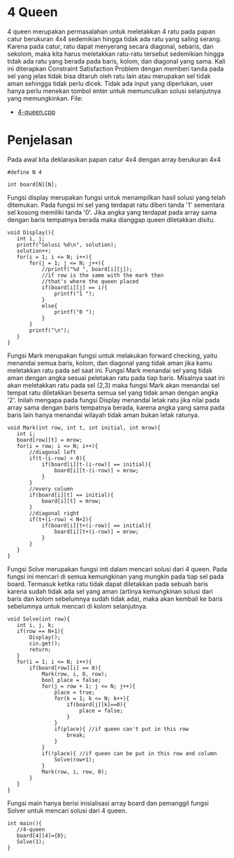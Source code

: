 # 4 Queen
  4 queen merupakan permasalahan untuk meletakkan 4 ratu pada papan catur berukuran 4x4 sedemikian hingga tidak ada ratu yang saling serang. Karena pada catur, ratu dapat menyerang secara diagonal, sebaris, dan sekolom, maka kita harus meletakkan ratu-ratu tersebut sedemikian hingga tidak ada ratu yang berada pada baris, kolom, dan diagonal yang sama. Kali ini diterapkan Constraint Satisfaction Problem dengan memberi tanda pada sel yang jelas tidak bisa ditaruh oleh ratu lain atau merupakan sel tidak aman sehingga tidak perlu dicek. Tidak ada input yang diperlukan, user hanya perlu menekan tombol enter untuk memunculkan solusi selanjutnya yang memungkinkan. File:
  - <a href ="https://github.com/rddmoon/AI4_CSP/blob/master/4-queen/4-queen.cpp">4-queen.cpp</a>
  
 # Penjelasan
 Pada awal kita deklarasikan papan catur 4x4 dengan array berukuran 4x4
 ```
 #define N 4

int board[N][N];
 ```
 Fungsi display merupakan fungsi untuk menampilkan hasil solusi yang telah ditemukan. Pada fungsi ini sel yang terdapat ratu diberi tanda '1' sementara sel kosong memiliki tanda '0'. Jika angka yang terdapat pada array sama dengan baris tempatnya berada maka dianggap queen diletakkan disitu.
 ```
void Display(){
	int i, j;
	printf("Solusi %d\n", solution);
	solution++;
	for(i = 1; i <= N; i++){
		for(j = 1; j <= N; j++){
			//printf("%d ", board[i][j]);
			//if row is the same with the mark then
			//that's where the queen placed
			if(board[i][j] == i){
				printf("1 ");
			}
			else{
				printf("0 ");
			}
		}
		printf("\n");
	}
}
 ```
 Fungsi Mark merupakan fungsi untuk melakukan forward checking, yaitu menandai semua baris, kolom, dan diagonal yang tidak aman jika kamu meletakkan ratu pada sel saat ini. Fungsi Mark menandai sel yang tidak aman dengan angka sesuai peletakan ratu pada tiap baris. Misalnya saat ini akan meletakkan ratu pada sel (2,3) maka fungsi Mark akan menandai sel tempat ratu diletakkan beserta semua sel yang tidak aman dengan angka '2'. Inilah mengapa pada fungsi Display menandai letak ratu jika nilai pada array sama dengan baris tempatnya berada, karena angka yang sama pada baris lain hanya menandai wilayah tidak aman bukan letak ratunya.
 ```
 void Mark(int row, int t, int initial, int mrow){
	int i;
	board[row][t] = mrow;
	for(i = row; i <= N; i++){
		//diagonal left
		if(t-(i-row) > 0){
			if(board[i][t-(i-row)] == initial){
				board[i][t-(i-row)] = mrow;
			}
		}
		//every column
		if(board[i][t] == initial){
			board[i][t] = mrow;
		}
		//diagonal right
		if(t+(i-row) < N+2){
			if(board[i][t+(i-row)] == initial){
				board[i][t+(i-row)] = mrow;
			}
		}
	}
}
 ```
 Fungsi Solve merupakan fungsi inti dalam mencari solusi dari 4 queen. Pada fungsi ini mencari di semua kemungkinan yang mungkin pada tiap sel pada board. Termasuk ketika ratu tidak dapat diletakkan pada sebuah baris karena sudah tidak ada sel yang aman (artinya kemungkinan solusi dari baris dan kolom sebelumnya sudah tidak ada), maka akan kembali ke baris sebelumnya untuk mencari di kolom selanjutnya.
 ```
 void Solve(int row){
	int i, j, k;
	if(row == N+1){
		Display();
		cin.get();
		return;
	}
	for(i = 1; i <= N; i++){
		if(board[row][i] == 0){
			Mark(row, i, 0, row);
			bool place = false;
			for(j = row + 1; j <= N; j++){
				place = true;
				for(k = 1; k <= N; k++){
					if(board[j][k]==0){
						place = false;
					}
				}
				if(place){ //if queen can't put in this row
					break;
				}
			}
			if(!place){ //if queen can be put in this row and column
				Solve(row+1);
			}
			Mark(row, i, row, 0);
		}
	}
}
 ```
 Fungsi main hanya berisi inisialisasi array board dan pemanggil fungsi Solver untuk mencari solusi dari 4 queen.
 ```
 int main(){
	//4-queen
	board[4][4]={0};
	Solve(1);
}
 ```
